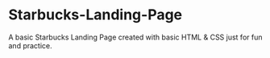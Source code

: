 # Starbucks-Landing-Page
A basic Starbucks Landing Page created with basic HTML &amp; CSS just for fun and practice.
